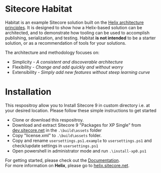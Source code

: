 # Sitecore Habitat

Habitat is an example Sitecore solution built on the [Helix architecture principles](http://helix.sitecore.net).  It is designed to show how a Helix-based solution can be architected, and to demonstrate how tooling can be used to accomplish publishing, serialization, and testing. Habitat **is not intended** to be a starter solution, or as a recommendation of tools for your solutions.

The architecture and methodology focuses on:

* Simplicity - *A consistent and discoverable architecture*
* Flexibility - *Change and add quickly and without worry*
* Extensibility - *Simply add new features without steep learning curve*

# Installation

This respositroy allow you to Install Sitecore 9 in custom directory i.e. at your desired location. Please follow these simple instructions to get started

* Clone or download this respositroy.
* Download and extract Sitecore 9 "Packages for XP Single" from [dev.sitecore.net](https://dev.sitecore.net/Downloads.aspx) in the `.\build\assets` folder
* Copy "license.xml" to `.\build\assets` folder.
* Copy and rename `usersettings.ps1.example` to `usersettings.ps1` and check/update settings in `usersettings.ps1`
* Open powershell in administrator mode and run `.\install-xp0.ps1`

For getting started, please check out the [Documentation](./docs).  
For more information on **Helix**, please go to [helix.sitecore.net](http://helix.sitecore.net).
